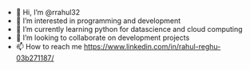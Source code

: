 - 👋 Hi, I’m @rrahul32
- 👀 I’m interested in programming and development
- 🌱 I’m currently learning python for datascience and cloud computing
- 💞️ I’m looking to collaborate on development projects
- 📫 How to reach me https://www.linkedin.com/in/rahul-reghu-03b271187/

<!---
rrahul32/rrahul32 is a ✨ special ✨ repository because its `README.md` (this file) appears on your GitHub profile.
You can click the Preview link to take a look at your changes.
--->
